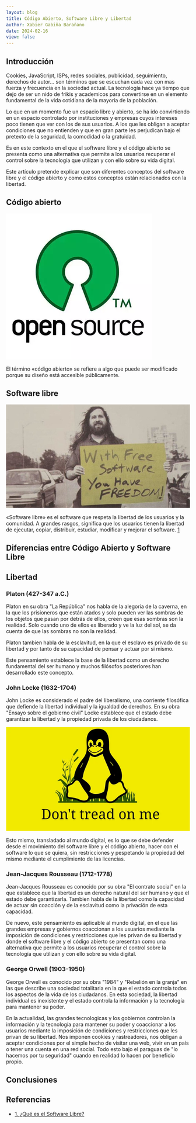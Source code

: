 ```yaml
---
layout: blog
title: Código Abierto, Software Libre y Libertad
author: Xabier Gabiña Barañano
date: 2024-02-16
view: false
---
```


## Introducción

Cookies, JavaScript, ISPs, redes sociales, publicidad, seguimiento, derechos de autor... son términos que se escuchan cada vez con mas fuerza y frecuencia en la sociedad actual. La tecnología hace ya tiempo que dejo de ser un nido de frikis y academicos para convertirse en un elemento fundamental de la vida cotidiana de la mayoria de la población.

Lo que en un momento fue un espacio libre y abierto, se ha ido convirtiendo en un espacio controlado por instituciones y empresas cuyos intereses poco tienen que ver con los de sus usuarios. A los que les obligan a aceptar condiciones que no entienden y que en gran parte les perjudican bajo el pretexto de la seguridad, la comodidad o la gratuidad.

Es en este contexto en el que el software libre y el código abierto se presenta como una alternativa que permite a los usuarios recuperar el control sobre la tecnología que utilizan y con ello sobre su vida digital.

Este artículo pretende explicar que son diferentes conceptos del software libre y el código abierto y como estos conceptos están relacionados con la libertad.

## Código abierto

![Image](\img\FOSS\open-source.webp)

El término «código abierto» se refiere a algo que puede ser modificado porque su diseño está accesible públicamente.

## Software libre

![Image](\img\FOSS\stallman.jpg)

«Software libre» es el software que respeta la libertad de los usuarios y la comunidad. A grandes rasgos, significa que los usuarios tienen la libertad de ejecutar, copiar, distribuir, estudiar, modificar y mejorar el software. [1](#referencias)

## Diferencias entre Código Abierto y Software Libre

## Libertad

### Platon (427-347 a.C.)

Platon en su obra "La República" nos habla de la alegoría de la caverna, en la que los prisioneros que están atados y solo pueden ver las sombras de los objetos que pasan por detrás de ellos, creen que esas sombras son la realidad. Solo cuando uno de ellos es liberado y ve la luz del sol, se da cuenta de que las sombras no son la realidad.

Platon tambien habla de la esclavitud, en la que el esclavo es privado de su libertad y por tanto de su capacidad de pensar y actuar por si mismo.

Este pensamiento establece la base de la libertad como un derecho fundamental del ser humano y muchos filósofos posteriores han desarrollado este concepto.

### John Locke (1632-1704)

John Locke es considerado el padre del liberalismo, una corriente filosófica que defiende la libertad individual y la igualdad de derechos. En su obra "Ensayo sobre el gobierno civil" Locke establece que el estado debe garantizar la libertad y la propiedad privada de los ciudadanos.

![Image](\img\FOSS\linux-gadsden.webp)

Esto mismo, transladado al mundo digital, es lo que se debe defender desde el movimiento del software libre y el código abierto, hacer con el software lo que se quiera, sin restricciones y pespetando la propiedad del mismo mediante el cumplimiento de las licencias.

### Jean-Jacques Rousseau (1712-1778)

Jean-Jacques Rousseau es conocido por su obra "El contrato social" en la que establece que la libertad es un derecho natural del ser humano y que el estado debe garantizarla. Tambien habla de la libertad como la capacidad de actuar sin coacción y de la esclavitud como la privación de esta capacidad.

De nuevo, este pensamiento es aplicable al mundo digital, en el que las grandes empresas y gobiernos coaccionan a los usuarios mediante la imposición de condiciones y restricciones que les privan de su libertad y donde el software libre y el código abierto se presentan como una alternativa que permite a los usuarios recuperar el control sobre la tecnología que utilizan y con ello sobre su vida digital.

### George Orwell (1903-1950)

George Orwell es conocido por su obra "1984" y "Rebelión en la granja" en las que describe una sociedad totalitaria en la que el estado controla todos los aspectos de la vida de los ciudadanos. En esta sociedad, la libertad individual es inexistente y el estado controla la información y la tecnología para mantener su poder.

En la actualidad, las grandes tecnologicas y los gobiernos controlan la información y la tecnología para mantener su poder y coaccionar a los usuarios mediante la imposición de condiciones y restricciones que les privan de su libertad. Nos imponen cookies y rastreadores, nos obligan a aceptar condiciones por el simple hecho de visitar una web, vivir en un país o tener una cuenta en una red social. Todo esto bajo el paraguas de "lo hacemos por tu seguridad" cuando en realidad lo hacen por beneficio propio.

## Conclusiones

## Referencias

- [1. ¿Qué es el Software Libre?](https://www.gnu.org/philosophy/free-sw.es.html)
